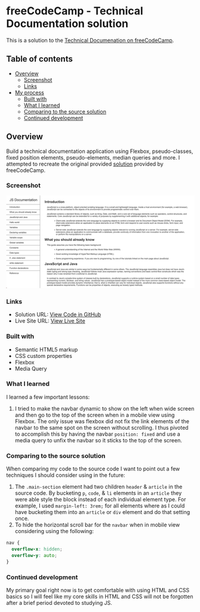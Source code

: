 # freeCodeCamp - Technical Documentation solution

This is a solution to the [Technical Documenation on freeCodeCamp]([https://www.frontendmentor.io/challenges/qr-code-component-iux_sIO_H](https://www.freecodecamp.org/learn/2022/responsive-web-design/#build-a-technical-documentation-page-project)).


## Table of contents

- [Overview](#overview)
  - [Screenshot](#screenshot)
  - [Links](#links)
- [My process](#my-process)
  - [Built with](#built-with)
  - [What I learned](#what-i-learned)
  - [Comparing to the source solution](#Comparing-to-the-source-solution)
  - [Continued development](#continued-development)


## Overview

Build a technical documentation application using Flexbox, pseudo-classes, fixed position elements, pseudo-elements, median queries and more. I attempted to recreate the original provided [solution](https://technical-documentation-page.freecodecamp.rocks/) provided by freeCodeCamp.


### Screenshot

![](./img/my-solution.png)


### Links

- Solution URL: [View Code in GitHub](https://github.com/14thommi/freeCodeCamp-technical-documentation)
- Live Site URL: [View Live Site](https://14thommi.github.io/frontend-mentor-qr-code-component/)


### Built with

- Semantic HTML5 markup
- CSS custom properties
- Flexbox
- Media Query


### What I learned

I learned a few important lessons:

1. I tried to make the navbar dynamic to show on the left when wide screen and then go to the top of the screen when in a mobile view using Flexbox. The only issue was flexbox did not fix the link elements of the navbar to the same spot on the screen without scrolling. I thus pivoted to accomplish this by having the navbar `position: fixed` and use a media query to unfix the navbar so it sticks to the top of the screen.


### Comparing to the source solution

When comparing my code to the source code I want to point out a few techniques I should consider using in the future:

1. The `.main-section` element had two children `header` & `article` in the source code. By bucketing `p`, `code`, & `li` elements in an `article` they were able style the block instead of each individual element type. For example, I used `margin-left: 3rem;` for all elements where as I could have bucketing them into an `article` or `div` element and do that setting once.
2. To hide the horizontal scroll bar for the `navbar` when in mobile view considering using the following:

  ```css
  nav {
    overflow-x: hidden;
    overflow-y: auto;
  }
  ```


### Continued development

My primary goal right now is to get comfortable with using HTML and CSS basics so I will feel like my core skills in HTML and CSS will not be forgotten after a brief period devoted to studying JS. 
